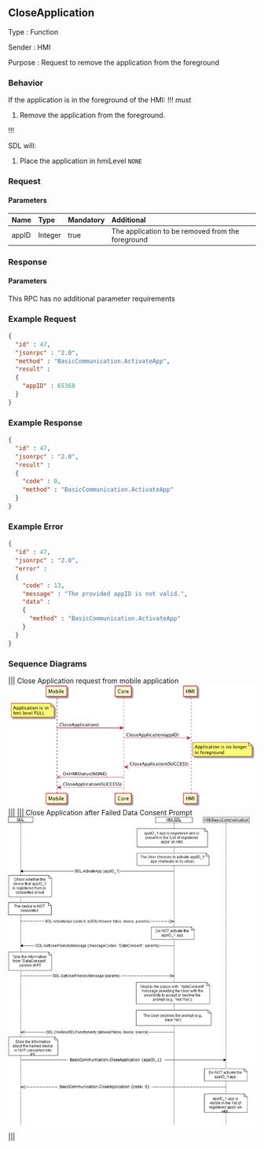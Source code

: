 ## CloseApplication

Type
: Function

Sender
: HMI

Purpose
: Request to remove the application from the foreground

### Behavior

If the application is in the foreground of the HMI:
!!! must

  1. Remove the application from the foreground.

!!!

SDL will:

1. Place the application in hmiLevel `NONE`

### Request

#### Parameters

|Name|Type|Mandatory|Additional|
|:---|:---|:--------|:---------|
|appID|Integer|true|The application to be removed from the foreground|

### Response

#### Parameters

This RPC has no additional parameter requirements

### Example Request

```json
{
  "id" : 47,
  "jsonrpc" : "2.0",
  "method" : "BasicCommunication.ActivateApp",
  "result" :
  {
    "appID" : 65368
  }
}
```
### Example Response

```json
{
  "id" : 47,
  "jsonrpc" : "2.0",
  "result" :
  {
    "code" : 0,
    "method" : "BasicCommunication.ActivateApp"
  }
}
```

### Example Error

```json
{
  "id" : 47,
  "jsonrpc" : "2.0",
  "error" :
  {
    "code" : 13,
    "message" : "The provided appID is not valid.",
    "data" :
    {
      "method" : "BasicCommunication.ActivateApp"
    }
  }
}
```

### Sequence Diagrams
|||
Close Application request from mobile application
![Close Application request from Mobile](./assets/CloseApplicationFromMobile.png)
|||
|||
Close Application after Failed Data Consent Prompt
![Close Application Failed Data](./assets/CloseApplicationFailedData.png)
|||
